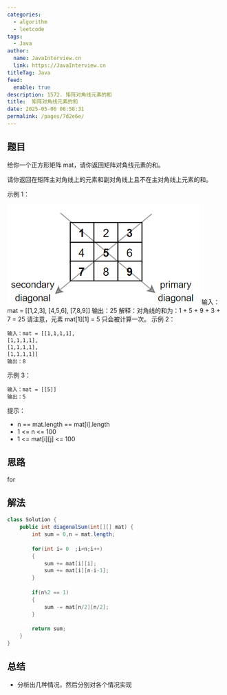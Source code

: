 ```yaml
---
categories: 
  - algorithm
  - leetcode
tags: 
  - Java
author: 
  name: JavaInterview.cn
  link: https://JavaInterview.cn
titleTag: Java
feed: 
  enable: true
description: 1572. 矩阵对角线元素的和
title:  矩阵对角线元素的和
date: 2025-05-06 08:58:31
permalink: /pages/7d2e6e/
---
```


## 题目

给你一个正方形矩阵 mat，请你返回矩阵对角线元素的和。

请你返回在矩阵主对角线上的元素和副对角线上且不在主对角线上元素的和。



示例  1：

![sample_1911.png](../../../media/pictures/leetcode/sample_1911.png)
    输入：mat = [[1,2,3],
    [4,5,6],
    [7,8,9]]
    输出：25
    解释：对角线的和为：1 + 5 + 9 + 3 + 7 = 25
    请注意，元素 mat[1][1] = 5 只会被计算一次。
示例  2：

    输入：mat = [[1,1,1,1],
    [1,1,1,1],
    [1,1,1,1],
    [1,1,1,1]]
    输出：8
示例 3：

    输入：mat = [[5]]
    输出：5


提示：

* n == mat.length == mat[i].length
* 1 <= n <= 100
* 1 <= mat[i][j] <= 100

## 思路
for


## 解法
```java
class Solution {
    public int diagonalSum(int[][] mat) {
        int sum = 0,n = mat.length;

        for(int i= 0  ;i<n;i++)
        {
            sum += mat[i][i];
            sum += mat[i][n-i-1];
        }
        
        if(n%2 == 1)
        {
            sum -= mat[n/2][n/2];
        }
        
        return sum; 
    }
}

```

## 总结

- 分析出几种情况，然后分别对各个情况实现 
